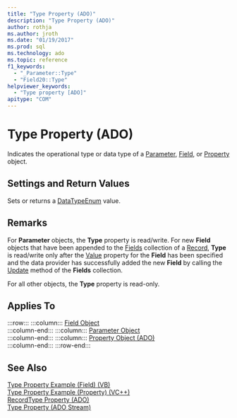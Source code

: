 ```yaml
---
title: "Type Property (ADO)"
description: "Type Property (ADO)"
author: rothja
ms.author: jroth
ms.date: "01/19/2017"
ms.prod: sql
ms.technology: ado
ms.topic: reference
f1_keywords:
  - "_Parameter::Type"
  - "Field20::Type"
helpviewer_keywords:
  - "Type property [ADO]"
apitype: "COM"
---
```

# Type Property (ADO)
Indicates the operational type or data type of a [Parameter](./parameter-object.md), [Field](./field-object.md), or [Property](./property-object-ado.md) object.  
  
## Settings and Return Values  
 Sets or returns a [DataTypeEnum](./datatypeenum.md) value.  
  
## Remarks  
 For **Parameter** objects, the **Type** property is read/write. For new **Field** objects that have been appended to the [Fields](./fields-collection-ado.md) collection of a [Record](./record-object-ado.md), **Type** is read/write only after the [Value](./value-property-ado.md) property for the **Field** has been specified and the data provider has successfully added the new **Field** by calling the [Update](./update-method.md) method of the **Fields** collection.  
  
 For all other objects, the **Type** property is read-only.  
  
## Applies To  

:::row:::
    :::column:::
        [Field Object](./field-object.md)  
    :::column-end:::
    :::column:::
        [Parameter Object](./parameter-object.md)  
    :::column-end:::
    :::column:::
        [Property Object (ADO)](./property-object-ado.md)  
    :::column-end:::
:::row-end:::

## See Also  
 [Type Property Example (Field) (VB)](./type-property-example-field-vb.md)   
 [Type Property Example (Property) (VC++)](./type-property-example-property-vc.md)   
 [RecordType Property (ADO)](./recordtype-property-ado.md)   
 [Type Property (ADO Stream)](./type-property-ado-stream.md)